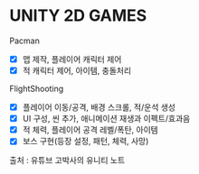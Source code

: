 # UNITY 2D GAMES

Pacman
- [x] 맵 제작, 플레이어 캐릭터 제어
- [x] 적 캐릭터 제어, 아이템, 충돌처리

FlightShooting
- [x] 플레이어 이동/공격, 배경 스크롤, 적/운석 생성
- [x] UI 구성, 씬 추가, 애니메이션 재생과 이펙트/효과음
- [x] 적 체력, 플레이어 공격 레벨/폭탄, 아이템
- [x] 보스 구현(등장 설정, 패턴, 체력, 사망)

출처 : 유튜브 고박사의 유니티 노트
